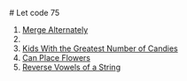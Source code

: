 # Let code 75

1. [Merge Alternately](./1-Merge-String-alternately/)
2.
3. [Kids With the Greatest Number of Candies](./3-Kid-greatest-candies/)
4. [Can Place Flowers](./4-Can-Place-Flowers/)
5. [Reverse Vowels of a String](./5-Reverse-Vowels/)
